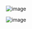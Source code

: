 ![image](https://github.com/qyy752457002/React-Quiz-App/assets/88706924/c30646bb-c5ff-46f2-bd78-b5204166a3d9)

![image](https://github.com/qyy752457002/React-Quiz-App/assets/88706924/cdab3e4f-972a-4c56-b731-b174c14f59f5)



